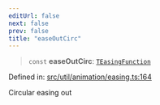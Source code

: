 ```yaml
---
editUrl: false
next: false
prev: false
title: "easeOutCirc"
---
```


> `const` **easeOutCirc**: [`TEasingFunction`](/api/fabric/namespaces/util/type-aliases/teasingfunction/)

Defined in: [src/util/animation/easing.ts:164](https://github.com/fabricjs/fabric.js/blob/977f797255d8c56b5b68360b0d45bed33697d2e8/src/util/animation/easing.ts#L164)

Circular easing out
